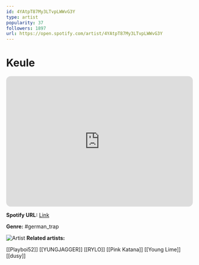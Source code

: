 ```yaml
---
id: 4YAtpT87My3LTvpLWWvG3Y
type: artist
popularity: 37
followers: 1897
url: https://open.spotify.com/artist/4YAtpT87My3LTvpLWWvG3Y
---
```

# Keule

<iframe style="border-radius:12px" src="https://open.spotify.com/embed/artist/4YAtpT87My3LTvpLWWvG3Y" width="100%" height="352" frameBorder="0" allowfullscreen="" allow="autoplay; clipboard-write; encrypted-media; fullscreen; picture-in-picture" loading="lazy"></iframe>

**Spotify URL:** [Link](https://open.spotify.com/artist/4YAtpT87My3LTvpLWWvG3Y)

**Genre:**  #german_trap

![Artist](https://i.scdn.co/image/ab6761610000e5eb5833499439b5f089e38979d4)
**Related artists:**

[[Playboi52]]
[[YUNGJAGGER]]
[[RYLO]]
[[Pink Katana]]
[[Young Lime]]
[[dusy]]
